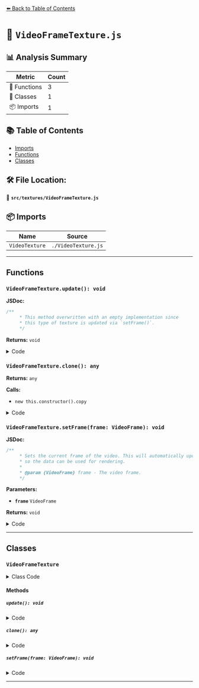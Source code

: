 [⬅️ Back to Table of Contents](../../index.md)

# 📄 `VideoFrameTexture.js`

## 📊 Analysis Summary

| Metric | Count |
|--------|-------|
| 🔧 Functions | 3 |
| 🧱 Classes | 1 |
| 📦 Imports | 1 |

## 📚 Table of Contents

- [Imports](#imports)
- [Functions](#functions)
- [Classes](#classes)

## 🛠️ File Location:
📂 **`src/textures/VideoFrameTexture.js`**

## 📦 Imports

| Name | Source |
|------|--------|
| `VideoTexture` | `./VideoTexture.js` |


---

## Functions

### `VideoFrameTexture.update(): void`

**JSDoc:**
```typescript
/**
	 * This method overwritten with an empty implementation since
	 * this type of texture is updated via `setFrame()`.
	 */
```

**Returns:** `void`

<details><summary>Code</summary>

```typescript
update() {}
```
</details>

### `VideoFrameTexture.clone(): any`

**Returns:** `any`

**Calls:**

- `new this.constructor().copy`

<details><summary>Code</summary>

```typescript
clone() {

		return new this.constructor().copy( this ); // restoring Texture.clone()

	}
```
</details>

### `VideoFrameTexture.setFrame(frame: VideoFrame): void`

**JSDoc:**
```typescript
/**
	 * Sets the current frame of the video. This will automatically update the texture
	 * so the data can be used for rendering.
	 *
	 * @param {VideoFrame} frame - The video frame.
	 */
```

**Parameters:**

- **`frame`** `VideoFrame`

**Returns:** `void`

<details><summary>Code</summary>

```typescript
setFrame( frame ) {

		this.image = frame;
		this.needsUpdate = true;

	}
```
</details>


---

## Classes

### `VideoFrameTexture`

<details><summary>Class Code</summary>

```ts
class VideoFrameTexture extends VideoTexture {

	/**
	 * Constructs a new video frame texture.
	 *
	 * @param {number} [mapping=Texture.DEFAULT_MAPPING] - The texture mapping.
	 * @param {number} [wrapS=ClampToEdgeWrapping] - The wrapS value.
	 * @param {number} [wrapT=ClampToEdgeWrapping] - The wrapT value.
	 * @param {number} [magFilter=LinearFilter] - The mag filter value.
	 * @param {number} [minFilter=LinearFilter] - The min filter value.
	 * @param {number} [format=RGBAFormat] - The texture format.
	 * @param {number} [type=UnsignedByteType] - The texture type.
	 * @param {number} [anisotropy=Texture.DEFAULT_ANISOTROPY] - The anisotropy value.
	 */
	constructor( mapping, wrapS, wrapT, magFilter, minFilter, format, type, anisotropy ) {

		super( {}, mapping, wrapS, wrapT, magFilter, minFilter, format, type, anisotropy );

		/**
		 * This flag can be used for type testing.
		 *
		 * @type {boolean}
		 * @readonly
		 * @default true
		 */
		this.isVideoFrameTexture = true;

	}

	/**
	 * This method overwritten with an empty implementation since
	 * this type of texture is updated via `setFrame()`.
	 */
	update() {}

	clone() {

		return new this.constructor().copy( this ); // restoring Texture.clone()

	}

	/**
	 * Sets the current frame of the video. This will automatically update the texture
	 * so the data can be used for rendering.
	 *
	 * @param {VideoFrame} frame - The video frame.
	 */
	setFrame( frame ) {

		this.image = frame;
		this.needsUpdate = true;

	}

}
```
</details>

#### Methods

##### `update(): void`

<details><summary>Code</summary>

```ts
update() {}
```
</details>

##### `clone(): any`

<details><summary>Code</summary>

```ts
clone() {

		return new this.constructor().copy( this ); // restoring Texture.clone()

	}
```
</details>

##### `setFrame(frame: VideoFrame): void`

<details><summary>Code</summary>

```ts
setFrame( frame ) {

		this.image = frame;
		this.needsUpdate = true;

	}
```
</details>


---